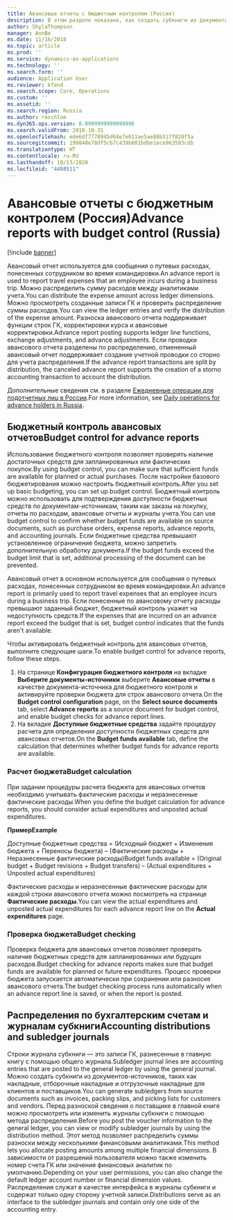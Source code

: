 ```yaml
---
title: Авансовые отчеты с бюджетным контролем (Россия)
description: В этом разделе показано, как создать субкниги из документов-источников, таких как накладные, отборочные накладные и отгрузочные накладные для клиентов и поставщиков.
author: ShylaThompson
manager: AnnBe
ms.date: 11/16/2018
ms.topic: article
ms.prod: ''
ms.service: dynamics-ax-applications
ms.technology: ''
ms.search.form: ''
audience: Application User
ms.reviewer: kfend
ms.search.scope: Core, Operations
ms.custom: ''
ms.assetid: ''
ms.search.region: Russia
ms.author: roschlom
ms.dyn365.ops.version: 8.0999999999999996
ms.search.validFrom: 2018-10-31
ms.openlocfilehash: ede6df7778945d64e7e011ae5ae88b517f820f5a
ms.sourcegitcommit: 199848e78df5cb7c439b001bdbe1ece963593cdb
ms.translationtype: HT
ms.contentlocale: ru-RU
ms.lasthandoff: 10/13/2020
ms.locfileid: "4408511"
---
```

# <a name="advance-reports-with-budget-control-russia"></a><span data-ttu-id="94c87-103">Авансовые отчеты с бюджетным контролем (Россия)</span><span class="sxs-lookup"><span data-stu-id="94c87-103">Advance reports with budget control (Russia)</span></span>

[!include [banner](../includes/banner.md)]

<span data-ttu-id="94c87-104">Авансовый отчет используется для сообщения о путевых расходах, понесенных сотрудником во время командировки.</span><span class="sxs-lookup"><span data-stu-id="94c87-104">An advance report is used to report travel expenses that an employee incurs during a business trip.</span></span> <span data-ttu-id="94c87-105">Можно распределить сумму расходов между аналитиками учета.</span><span class="sxs-lookup"><span data-stu-id="94c87-105">You can distribute the expense amount across ledger dimensions.</span></span> <span data-ttu-id="94c87-106">Можно просмотреть созданные записи ГК и проверить распределение суммы расходов.</span><span class="sxs-lookup"><span data-stu-id="94c87-106">You can view the ledger entries and verify the distribution of the expense amount.</span></span> <span data-ttu-id="94c87-107">Разноска авансового отчета поддерживает функции строк ГК, корректировки курса и авансовые корректировки.</span><span class="sxs-lookup"><span data-stu-id="94c87-107">Advance report posting supports ledger line functions, exchange adjustments, and advance adjustments.</span></span> <span data-ttu-id="94c87-108">Если проводки авансового отчета разделены по распределению, отмененный авансовый отчет поддерживает создание учетной проводки со сторно для учета распределения.</span><span class="sxs-lookup"><span data-stu-id="94c87-108">If the advance report transactions are split by distribution, the canceled advance report supports the creation of a storno accounting transaction to account the distribution.</span></span>

<span data-ttu-id="94c87-109">Дополнительные сведения см. в разделе [Ежедневные операции для подотчетных лиц в России](rus-advance-holders-daily-operations.md).</span><span class="sxs-lookup"><span data-stu-id="94c87-109">For more information, see [Daily operations for advance holders in Russia](rus-advance-holders-daily-operations.md).</span></span>

## <a name="budget-control-for-advance-reports"></a><span data-ttu-id="94c87-110">Бюджетный контроль авансовых отчетов</span><span class="sxs-lookup"><span data-stu-id="94c87-110">Budget control for advance reports</span></span>

<span data-ttu-id="94c87-111">Использование бюджетного контроля позволяет проверять наличие достаточных средств для запланированных или фактических покупок.</span><span class="sxs-lookup"><span data-stu-id="94c87-111">By using budget control, you can make sure that sufficient funds are available for planned or actual purchases.</span></span> <span data-ttu-id="94c87-112">После настройки базового бюджетирования можно настроить бюджетный контроль.</span><span class="sxs-lookup"><span data-stu-id="94c87-112">After you set up basic budgeting, you can set up budget control.</span></span> <span data-ttu-id="94c87-113">Бюджетный контроль можно использовать для подтверждения доступности бюджетных средств по документам-источникам, таким как заказы на покупку, отчеты по расходам, авансовые отчеты и журналы учета.</span><span class="sxs-lookup"><span data-stu-id="94c87-113">You can use budget control to confirm whether budget funds are available on source documents, such as purchase orders, expense reports, advance reports, and accounting journals.</span></span> <span data-ttu-id="94c87-114">Если бюджетные средства превышают установленное ограничение бюджета, можно запретить дополнительную обработку документа.</span><span class="sxs-lookup"><span data-stu-id="94c87-114">If the budget funds exceed the budget limit that is set, additional processing of the document can be prevented.</span></span>

<span data-ttu-id="94c87-115">Авансовый отчет в основном используется для сообщения о путевых расходах, понесенных сотрудником во время командировки.</span><span class="sxs-lookup"><span data-stu-id="94c87-115">An advance report is primarily used to report travel expenses that an employee incurs during a business trip.</span></span> <span data-ttu-id="94c87-116">Если понесенные по авансовому отчету расходы превышают заданный бюджет, бюджетный контроль укажет на недоступность средств.</span><span class="sxs-lookup"><span data-stu-id="94c87-116">If the expenses that are incurred on an advance report exceed the budget that is set, budget control indicates that the funds aren't available.</span></span>

<span data-ttu-id="94c87-117">Чтобы активировать бюджетный контроль для авансовых отчетов, выполните следующие шаги.</span><span class="sxs-lookup"><span data-stu-id="94c87-117">To enable budget control for advance reports, follow these steps.</span></span>

1. <span data-ttu-id="94c87-118">На странице **Конфигурация бюджетного контроля** на вкладке **Выберите документы-источники** выберите **Авансовые отчеты** в качестве документа-источника для бюджетного контроля и активируйте проверки бюджета для строк авансового отчета.</span><span class="sxs-lookup"><span data-stu-id="94c87-118">On the **Budget control configuration** page, on the **Select source documents** tab, select **Advance reports** as a source document for budget control, and enable budget checks for advance report lines.</span></span>
2. <span data-ttu-id="94c87-119">На вкладке **Доступные бюджетные средства** задайте процедуру расчета для определения доступности бюджетных средств для авансовых отчетов.</span><span class="sxs-lookup"><span data-stu-id="94c87-119">On the **Budget funds available** tab, define the calculation that determines whether budget funds for advance reports are available.</span></span>

### <a name="budget-calculation"></a><span data-ttu-id="94c87-120">Расчет бюджета</span><span class="sxs-lookup"><span data-stu-id="94c87-120">Budget calculation</span></span>

<span data-ttu-id="94c87-121">При задании процедуры расчета бюджета для авансовых отчетов необходимо учитывать фактические расходы и неразнесенные фактические расходы.</span><span class="sxs-lookup"><span data-stu-id="94c87-121">When you define the budget calculation for advance reports, you should consider actual expenditures and unposted actual expenditures.</span></span>

<span data-ttu-id="94c87-122">**Пример**</span><span class="sxs-lookup"><span data-stu-id="94c87-122">**Example**</span></span>

<span data-ttu-id="94c87-123">Доступные бюджетные средства = (Исходный бюджет + Изменения бюджета + Переносы бюджета) – (Фактические расходы + Неразнесенные фактические расходы)</span><span class="sxs-lookup"><span data-stu-id="94c87-123">Budget funds available = (Original budget + Budget revisions + Budget transfers) – (Actual expenditures + Unposted actual expenditures)</span></span>

<span data-ttu-id="94c87-124">Фактические расходы и неразнесенные фактические расходы для каждой строки авансового отчета можно посмотреть на странице **Фактические расходы**.</span><span class="sxs-lookup"><span data-stu-id="94c87-124">You can view the actual expenditures and unposted actual expenditures for each advance report line on the **Actual expenditures** page.</span></span>

### <a name="budget-checking"></a><span data-ttu-id="94c87-125">Проверка бюджета</span><span class="sxs-lookup"><span data-stu-id="94c87-125">Budget checking</span></span>

<span data-ttu-id="94c87-126">Проверка бюджета для авансовых отчетов позволяет проверять наличие бюджетных средств для запланированных или будущих расходов.</span><span class="sxs-lookup"><span data-stu-id="94c87-126">Budget checking for advance reports makes sure that budget funds are available for planned or future expenditures.</span></span> <span data-ttu-id="94c87-127">Процесс проверки бюджета запускается автоматически при сохранении или разноске авансового отчета.</span><span class="sxs-lookup"><span data-stu-id="94c87-127">The budget checking process runs automatically when an advance report line is saved, or when the report is posted.</span></span>

## <a name="accounting-distributions-and-subledger-journals"></a><span data-ttu-id="94c87-128">Распределения по бухгалтерским счетам и журналам субкниги</span><span class="sxs-lookup"><span data-stu-id="94c87-128">Accounting distributions and subledger journals</span></span>

<span data-ttu-id="94c87-129">Строки журнала субкниги — это записи ГК, разнесенные в главную книгу с помощью общего журнала.</span><span class="sxs-lookup"><span data-stu-id="94c87-129">Subledger journal lines are accounting entries that are posted to the general ledger by using the general journal.</span></span> <span data-ttu-id="94c87-130">Можно создать субкниги из документов-источников, таких как накладные, отборочные накладные и отгрузочные накладные для клиентов и поставщиков.</span><span class="sxs-lookup"><span data-stu-id="94c87-130">You can generate subledgers from source documents such as invoices, packing slips, and picking lists for customers and vendors.</span></span> <span data-ttu-id="94c87-131">Перед разноской сведения о поставщике в главной книге можно просмотреть или изменить журналы субкниги с помощью метода распределения.</span><span class="sxs-lookup"><span data-stu-id="94c87-131">Before you post the voucher information to the general ledger, you can view or modify subledger journals by using the distribution method.</span></span> <span data-ttu-id="94c87-132">Этот метод позволяет распределить суммы разноски между несколькими финансовыми аналитиками.</span><span class="sxs-lookup"><span data-stu-id="94c87-132">This method lets you allocate posting amounts among multiple financial dimensions.</span></span> <span data-ttu-id="94c87-133">В зависимости от разрешений пользователя можно также изменить номер счета ГК или значения финансовых аналитик по умолчанию.</span><span class="sxs-lookup"><span data-stu-id="94c87-133">Depending on your user permissions, you can also change the default ledger account number or financial dimension values.</span></span> <span data-ttu-id="94c87-134">Распределения служат в качестве интерфейса в журналы субкниги и содержат только одну сторону учетной записи.</span><span class="sxs-lookup"><span data-stu-id="94c87-134">Distributions serve as an interface to the subledger journals and contain only one side of the accounting entry.</span></span>
